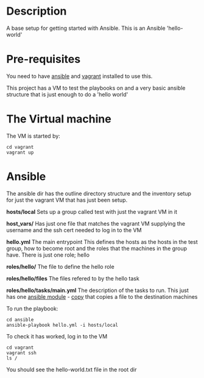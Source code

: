 # Description

A base setup for getting started with Ansible. This is an Ansible 'hello-world'

# Pre-requisites
You need to have [ansible](http://docs.ansible.com/ansible/intro_installation.html) and [vagrant](https://www.vagrantup.com/docs/installation/) installed to use this.


This project has a VM to test the playbooks on and a very basic ansible structure that is just enough to do a 'hello world'

# The Virtual machine

The VM is started by:

	cd vagrant
	vagrant up


# Ansible

The ansible dir has the outline directory structure and the inventory setup for just the vagrant VM that has just been setup.


**hosts/local**                   Sets up a group called test with just the vagrant VM in it

**host_vars/**                    Has just one file that matches the vagrant VM supplying the username and the ssh cert needed to log in to the VM

**hello.yml**                     The main entrypoint This defines the hosts as the hosts in the test group, how to become root and the roles that the machines in the group have. There is just one role; hello

**roles/hello/**                  The file to define the hello role

**roles/hello/files**             The files refered to by the hello task

**roles/hello/tasks/main.yml**    The description of the tasks to run. This just has one [ansible module](http://docs.ansible.com/ansible/modules_by_category.html) - [copy](http://docs.ansible.com/ansible/copy_module.html) that copies a file to the destination machines



To run the playbook:

	cd ansible
	ansible-playbook hello.yml -i hosts/local


To check it has worked, log in to the VM

	cd vagrant
	vagrant ssh
	ls /

You should see the hello-world.txt file in the root dir
